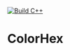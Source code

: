 [![Build C++](https://github.com/miguelrsandoval/sehw6/actions/workflows/main.yml/badge.svg)](https://github.com/miguelrsandoval/sehw6/actions/workflows/main.yml)

# ColorHex
